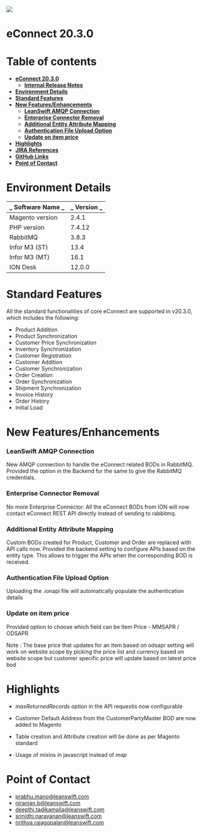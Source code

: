 ![](RackMultipart20201224-4-dzt8sl_html_390ba5139005650c.png)

# **eConnect 20.3.0**

# Table of contents

- [**eConnect 20.3.0**](#econnect-2030)
  - [**Internal Release Notes**](#internal-release-notes)
- [**Environment Details**](#environment-details)
- [**Standard Features**](#standard-features)
- [**New Features/Enhancements**](#new-featuresenhancements)
    - [**LeanSwift AMQP Connection**](#leanswift-amqp-connection)
    - [**Enterprise Connector Removal**](#enterprise-connector-removal)
    - [**Additional Entity Attribute Mapping**](#additional-entity-attribute-mapping)
    - [**Authentication File Upload Option**](#authentication-file-upload-option)
    - [**Update on item price**](#update-on-item-price)
- [**Highlights**](#highlights)
- [**JIRA References**](#jira-references)
- [**GitHub Links**](#github-links)
- [**Point of Contact**](#point-of-contact)


# **Environment Details**

| _ **Software Name** _ | _ **Version** _ |
| --- | --- |
| Magento version | 2.4.1 |
| PHP version | 7.4.12 |
| RabbitMQ | 3.8.3 |
| Infor M3 (ST) | 13.4 |
| Infor M3 (MT) | 16.1 |
| ION Desk | 12.0.0 |

# **Standard Features**

All the standard functionalities of core eConnect are supported in v20.3.0, which includes the following:

- Product Addition
- Product Synchronization
- Customer Price Synchronization
- Inventory Synchronization
- Customer Registration
- Customer Addition
- Customer Synchronization
- Order Creation
- Order Synchronization
- Shipment Synchronization
- Invoice History
- Order History
- Initial Load

# **New Features/Enhancements**

### **LeanSwift AMQP Connection**

New AMQP connection to handle the eConnect related BODs in RabbitMQ.
 Provided the option in the Backend for the same to give the RabbitMQ credentials.

### **Enterprise Connector Removal**

No more Enterprise Connector. All the eConnect BODs from ION will now contact eConnect REST API directly instead of sending to rabbitmq.

### **Additional Entity Attribute Mapping**

Custom BODs created for Product, Customer and Order are replaced with API calls now. Provided the backend setting to configure APIs based on the entity type. This allows to trigger the APIs when the corresponding BOD is received.

### **Authentication File Upload Option**

Uploading the .ionapi file will automatically populate the authentication details

### **Update on item price**

Provided option to choose which field can be Item Price - MMSAPR / ODSAPR

Note : The base price that updates for an item based on odsapr setting will work on website scope by picking the price list and currency based on website scope but customer specific price will update based on latest price bod 

# **Highlights**

- _maxReturnedRecords_ option in the API requestis now configurable

- Customer Default Address from the CustomerPartyMaster BOD are now added to Magento

- Table creation and Attribute creation will be done as per Magento standard

- Usage of mixins in javascript instead of _map_



# **Point of Contact**

- [prabhu.mano@leanswift.com](mailto:prabhu.mano@leanswift.com)
- [niranjan.b@leanswift.com](mailto:prabhu.mano@leanswift.com)
- [deepthi.tadikamalla@leanswift.com](mailto:prabhu.mano@leanswift.com)
- [srinidhi.narayanan@leanswift.com](mailto:prabhu.mano@leanswift.com)
- [nrithya.rajagopalan@leanswift.com](mailto:prabhu.mano@leanswift.com)


